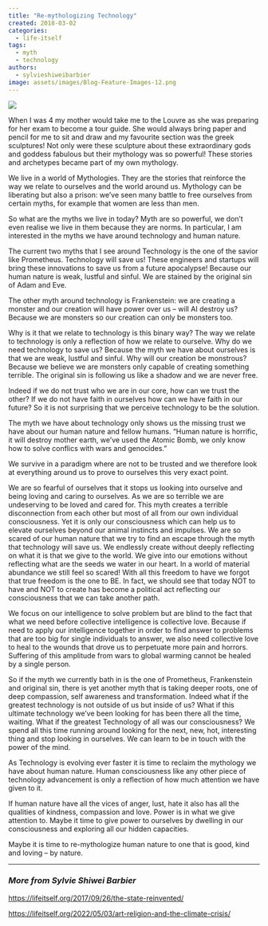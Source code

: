 ```yaml
---
title: "Re-mythologizing Technology"
created: 2018-03-02
categories: 
  - life-itself
tags: 
  - myth
  - technology
authors: 
  - sylvieshiweibarbier
image: assets/images/Blog-Feature-Images-12.png
---
```


![](assets/images/Blog-Feature-Images-12-1024x576.png)

When I was 4 my mother would take me to the Louvre as she was preparing for her exam to become a tour guide. She would always bring paper and pencil for me to sit and draw and my favourite section was the greek sculptures! Not only were these sculpture about these extraordinary gods and goddess fabulous but their mythology was so powerful! These stories and archetypes became part of my own mythology.

We live in a world of Mythologies. They are the stories that reinforce the way we relate to ourselves and the world around us. Mythology can be liberating but also a prison: we’ve seen many battle to free ourselves from certain myths, for example that women are less than men.

So what are the myths we live in today? Myth are so powerful, we don’t even realise we live in them because they are norms. In particular, I am interested in the myths we have around technology and human nature.

The current two myths that I see around Technology is the one of the savior like Prometheus. Technology will save us! These engineers and startups will bring these innovations to save us from a future apocalypse! Because our human nature is weak, lustful and sinful. We are stained by the original sin of Adam and Eve.

The other myth around technology is Frankenstein: we are creating a monster and our creation will have power over us – will AI destroy us? Because we are monsters so our creation can only be monsters too.

Why is it that we relate to technology is this binary way? The way we relate to technology is only a reflection of how we relate to ourselve. Why do we need technology to save us? Because the myth we have about ourselves is that we are weak, lustful and sinful. Why will our creation be monstrous? Because we believe we are monsters only capable of creating something terrible. The original sin is following us like a shadow and we are never free.

Indeed if we do not trust who we are in our core, how can we trust the other? If we do not have faith in ourselves how can we have faith in our future? So it is not surprising that we perceive technology to be the solution.

The myth we have about technology only shows us the missing trust we have about our human nature and fellow humans. “Human nature is horrific, it will destroy mother earth, we’ve used the Atomic Bomb, we only know how to solve conflics with wars and genocides.”

We survive in a paradigm where are not to be trusted and we therefore look at everything around us to prove to ourselves this very exact point.

We are so fearful of ourselves that it stops us looking into ourselve and being loving and caring to ourselves. As we are so terrible we are undeserving to be loved and cared for. This myth creates a terrible disconnection from each other but most of all from our own individual consciousness. Yet it is only our consciousness which can help us to elevate ourselves beyond our animal instincts and impulses. We are so scared of our human nature that we try to find an escape through the myth that technology will save us. We endlessly create without deeply reflecting on what it is that we give to the world. We give into our emotions without reflecting what are the seeds we water in our heart. In a world of material abundance we still feel so scared! With all this freedom to have we forgot that true freedom is the one to BE. In fact, we should see that today NOT to have and NOT to create has become a political act reflecting our consciousness that we can take another path.

We focus on our intelligence to solve problem but are blind to the fact that what we need before collective intelligence is collective love. Because if need to apply our intelligence together in order to find answer to problems that are too big for single individuals to answer, we also need collective love to heal to the wounds that drove us to perpetuate more pain and horrors. Suffering of this amplitude from wars to global warming cannot be healed by a single person.

So if the myth we currently bath in is the one of Prometheus, Frankenstein and original sin, there is yet another myth that is taking deeper roots, one of deep compassion, self awareness and transformation. Indeed what if the greatest technology is not outside of us but inside of us? What if this ultimate technology we’ve been looking for has been there all the time, waiting. What if the greatest Technology of all was our consciousness? We spend all this time running around looking for the next, new, hot, interesting thing and stop looking in ourselves. We can learn to be in touch with the power of the mind.

As Technology is evolving ever faster it is time to reclaim the mythology we have about human nature. Human consciousness like any other piece of technology advancement is only a reflection of how much attention we have given to it.

If human nature have all the vices of anger, lust, hate it also has all the qualities of kindness, compassion and love. Power is in what we give attention to. Maybe it time to give power to ourselves by dwelling in our consciousness and exploring all our hidden capacities.

Maybe it is time to re-mythologize human nature to one that is good, kind and loving – by nature.

* * *

### _More from Sylvie Shiwei Barbier_

https://lifeitself.org/2017/09/26/the-state-reinvented/

https://lifeitself.org/2022/05/03/art-religion-and-the-climate-crisis/
